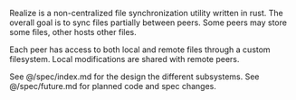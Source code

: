 Realize is a non-centralized file synchronization utility written in
rust. The overall goal is to sync files partially between peers. Some
peers may store some files, other hosts other files.

Each peer has access to both local and remote files through a custom
filesystem. Local modifications are shared with remote peers.

See @/spec/index.md for the design the different subsystems. See
@/spec/future.md for planned code and spec changes.
